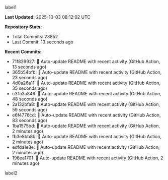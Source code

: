 
label1 
<!-- ACTIVITY_START -->
**Last Updated:** 2025-10-03 08:12:02 UTC

**Repository Stats:**
- Total Commits: 23852
- Last Commit: 13 seconds ago

**Recent Commits:**
- 71f829927: 🤖 Auto-update README with recent activity (GitHub Action, 13 seconds ago)
- 365b54bfb: 🤖 Auto-update README with recent activity (GitHub Action, 23 seconds ago)
- 4d0a26a11: 🤖 Auto-update README with recent activity (GitHub Action, 35 seconds ago)
- c31a3a846: 🤖 Auto-update README with recent activity (GitHub Action, 48 seconds ago)
- 2a132bfa8: 🤖 Auto-update README with recent activity (GitHub Action, 59 seconds ago)
- e6f4776cd: 🤖 Auto-update README with recent activity (GitHub Action, 83 seconds ago)
- 1ba1575bd: 🤖 Auto-update README with recent activity (GitHub Action, 2 minutes ago)
- fb3e8bb8b: 🤖 Auto-update README with recent activity (GitHub Action, 2 minutes ago)
- edfda1e8e: 🤖 Auto-update README with recent activity (GitHub Action, 2 minutes ago)
- 196ea1701: 🤖 Auto-update README with recent activity (GitHub Action, 2 minutes ago)
<!-- ACTIVITY_END -->

label2
